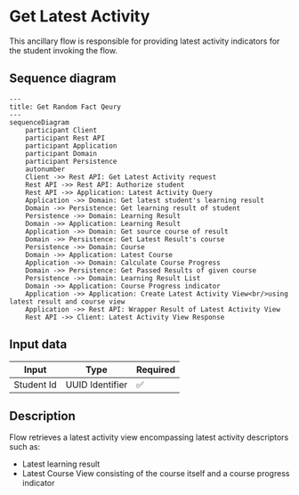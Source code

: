 # Get Latest Activity

This ancillary flow is responsible for providing latest activity indicators for the student invoking the flow.

## Sequence diagram

```mermaid
---
title: Get Random Fact Qeury
---
sequenceDiagram
    participant Client
    participant Rest API
    participant Application
    participant Domain
    participant Persistence
    autonumber
    Client ->> Rest API: Get Latest Activity request
    Rest API ->> Rest API: Authorize student
    Rest API ->> Application: Latest Activity Query
    Application ->> Domain: Get latest student's learning result
    Domain ->> Persistence: Get learning result of student
    Persistence ->> Domain: Learning Result
    Domain ->> Application: Learning Result
    Application ->> Domain: Get source course of result
    Domain ->> Persistence: Get Latest Result's course
    Persistence ->> Domain: Course
    Domain ->> Application: Latest Course
    Application ->> Domain: Calculate Course Progress
    Domain ->> Persistence: Get Passed Results of given course
    Persistence ->> Domain: Learning Result List
    Domain ->> Application: Course Progress indicator
    Application ->> Application: Create Latest Activity View<br/>using latest result and course view
    Application ->> Rest API: Wrapper Result of Latest Activity View
    Rest API ->> Client: Latest Activity View Response
```

## Input data

| Input                    | Type            | Required |
|--------------------------|-----------------|----------|
| Student Id               | UUID Identifier | ✅        |

## Description

Flow retrieves a latest activity view encompassing latest activity descriptors such as:
 - Latest learning result
 - Latest Course View consisting of the course itself and a course progress indicator